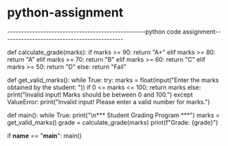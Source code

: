 # python-assignment

--------------------------------------------------python code assignment--------------------------------------------

def calculate_grade(marks):
    if marks >= 90:
        return "A+"
    elif marks >= 80:
        return "A"
    elif marks >= 70:
        return "B"
    elif marks >= 60:
        return "C"
    elif marks >= 50:
        return "D"
    else:
        return "Fail"


def get_valid_marks():
    while True:
        try:
            marks = float(input("Enter the marks obtained by the student: "))
            if 0 <= marks <= 100:
                return marks
            else:
                print("Invalid input! Marks should be between 0 and 100.")
        except ValueError:
            print("Invalid input! Please enter a valid number for marks.")


def main():
    while True:
        print("\n*** Student Grading Program ***")
        marks = get_valid_marks()
        grade = calculate_grade(marks)
        print(f"Grade: {grade}")

if __name__ == "__main__":
    main()

